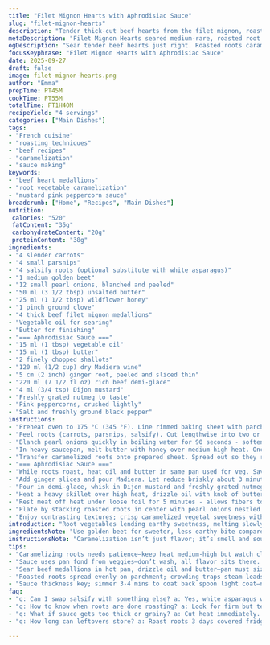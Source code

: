 ```yaml
---
title: "Filet Mignon Hearts with Aphrodisiac Sauce"
slug: "filet-mignon-hearts"
description: "Tender thick-cut beef hearts from the filet mignon, roasted root vegetables caramelized with butter and honey, served with a ginger-madère demi-glace sauce spiked with mustard and pink peppercorns. A dish that balances sweet earthy roots and rich umami beef, all layered with a sharp aromatic sauce. Techniques focus on caramelizing vegetables properly and timing the medallions for perfect sear and doneness, with practical tweaks for common kitchen dilemmas and alternative ingredients for flexibility."
metaDescription: "Filet Mignon Hearts seared medium-rare, roasted root vegetables caramelized with honey and butter, served with a zesty ginger-Madiera demi-glace spiked with mustard and pink peppercorns"
ogDescription: "Sear tender beef hearts just right. Roasted roots caramelize crisp with honey butter. Sauce thickens slowly, tangy ginger and Madiera hit strong. Layers build fast"
focusKeyphrase: "Filet Mignon Hearts with Aphrodisiac Sauce"
date: 2025-09-27
draft: false
image: filet-mignon-hearts.png
author: "Emma"
prepTime: PT45M
cookTime: PT55M
totalTime: PT1H40M
recipeYield: "4 servings"
categories: ["Main Dishes"]
tags:
- "French cuisine"
- "roasting techniques"
- "beef recipes"
- "caramelization"
- "sauce making"
keywords:
- "beef heart medallions"
- "root vegetable caramelization"
- "mustard pink peppercorn sauce"
breadcrumb: ["Home", "Recipes", "Main Dishes"]
nutrition: 
 calories: "520"
 fatContent: "35g"
 carbohydrateContent: "20g"
 proteinContent: "38g"
ingredients:
- "4 slender carrots"
- "4 small parsnips"
- "4 salsify roots (optional substitute with white asparagus)"
- "1 medium golden beet"
- "12 small pearl onions, blanched and peeled"
- "50 ml (3 1/2 tbsp) unsalted butter"
- "25 ml (1 1/2 tbsp) wildflower honey"
- "1 pinch ground clove"
- "4 thick beef filet mignon medallions"
- "Vegetable oil for searing"
- "Butter for finishing"
- "=== Aphrodisiac Sauce ==="
- "15 ml (1 tbsp) vegetable oil"
- "15 ml (1 tbsp) butter"
- "2 finely chopped shallots"
- "120 ml (1/2 cup) dry Madiera wine"
- "5 cm (2 inch) ginger root, peeled and sliced thin"
- "220 ml (7 1/2 fl oz) rich beef demi-glace"
- "4 ml (3/4 tsp) Dijon mustard"
- "Freshly grated nutmeg to taste"
- "Pink peppercorns, crushed lightly"
- "Salt and freshly ground black pepper"
instructions:
- "Preheat oven to 175 °C (345 °F). Line rimmed baking sheet with parchment paper - prevents sticking and helps cleanup. Set aside."
- "Peel roots (carrots, parsnips, salsify). Cut lengthwise into two or three long batons depending on thickness - even sizing ensures uniform caramelization. Peel beet and slice into small finger-sized sticks."
- "Blanch pearl onions quickly in boiling water for 90 seconds - softens skin, rinse immediately under cold water, peel skins off with gentle pressure. Keeps texture intact."
- "In heavy saucepan, melt butter with honey over medium-high heat. Once foaming, add root vegetables and sprinkle clove. Don’t stir too much; let the veggies brown and caramlize on contact - about 8 minutes. Look for deep gold edges and faint crackling sounds. Stir gently, keep watching carefully, else risk burning honey."
- "Transfer caramelized roots onto prepared sheet. Spread out so they roast evenly. Slide into oven; roast 18-22 minutes until just tender but firm to bite. Test with tip of knife; should enter without resistance but still snap softly. Avoid mushy."
- "=== Aphrodisiac Sauce ==="
- "While roots roast, heat oil and butter in same pan used for veg. Saves flavor. Lower heat to medium, sweat shallots till translucent but not browned - about 3 minutes. Smell sweet onion aroma releasing."
- "Add ginger slices and pour Madiera. Let reduce briskly about 3 minutes until almost syrupy, stirring occasionally to scrape fond from pan - this rattles in those deep flavors."
- "Pour in demi-glace, whisk in Dijon mustard and freshly grated nutmeg. Season with salt, crushed pink peppercorns, and pepper to taste. Simmer gently 3-4 minutes until sauce thickens slightly but still coats back of spoon. Strain through fine mesh to remove ginger and shallot bits for velvety silkiness. Keep warm."
- "Heat a heavy skillet over high heat, drizzle oil with knob of butter. When foaming, lay down filet mignon medallions, leaving space. Sizzle should be loud and steady - quick sear seals juices. Cook 3-4 minutes per side for medium-rare, adjusting depending on thickness and preferred doneness. Resist poking meat; let crust develop. Season with salt and pepper just before flipping to avoid drawing out moisture prematurely."
- "Rest meat off heat under loose foil for 5 minutes - allows fibers to relax, juices redistribute."
- "Plate by stacking roasted roots in center with pearl onions nestled. Place beef atop. Spoon generous warm aphrodisiac sauce over meat and around plate. Serve immediately."
- "Enjoy contrasting textures; crisp caramelized vegetal sweetness with tender beef and spicy tangy sauce punch."
introduction: "Root vegetables lending earthy sweetness, melting slowly under a honey butter glaze. Beef medallions from the filet, seared hard edges, juicy center. Layers bursting with flavors from the bark of ginger and the fragrance of Madiera. Tried caramelizing roots too long before - ended with bitter burnt edges; now watch, listen for that crisp crackle, that golden glow, cue to shift. Sauce brings zing, complexity; not just red wine glaze but warm ginger kick and peppercorn crunch beneath. Beef resting—no punctures or press—before sauce bath. The plate looks painted with textures and color. This rhythm, this balance - where rustic roots meet fine dining technique. A dance in the pan and oven, no fluff needed. Pure, primal flavors with a stay-on-the-mind aftertaste."
ingredientsNote: "Use golden beet for sweeter, less earthy bite compared to red—keeps color subtle, plate lighter. No salsify? Swap white asparagus or omit - a mild missing note but won’t ruin caramel balance. Pearl onions often sold frozen - partially thaw and pat dry before blanching. Butter quality matters; unsalted with high fat content produces best caramel. Honey can be substituted by maple syrup in pinch but expect subtler floral notes. Beef medallions thicker than 3 cm? Adjust sear times and rest time accordingly. Mustard adds brightness, skip if unavailable or replace with whole-grain for texture. Pink peppercorns are a wild floral note; crushed black pepper’s ok but loses that distinctive pop. Keep ginger thinly sliced to release aroma fast but not overpower sauce."
instructionsNote: "Caramelization isn’t just flavor; it’s smell and sound too. Butter and honey bubbling, vegetables crackling softly indicates sugars maillard reaction active. Stir too much, lose crust formation; burnt honey smells acrid—pull pan off heat if smell sharpens. Roasting duration best judged by feel—too soft means lost texture; less than 20 minutes and roots stay tough. Sauce benefits greatly from reusing pan from vegetables to capture all residual fond; saves washing, boosts flavor layers. Reduce Madiera briskly — skip too slow or too fast both dull or burn aroma. When searing beef, hot pan essential; cold pan leads to sweating not crusting. Touch test technique: gently poke - spongy means rare; firm means well done. Slicing medallions across grain is redundant here, but rest critical to avoid juice loss on plate. Always taste sauce season early; demi-glace and mustard vary in saltiness."
tips:
- "Caramelizing roots needs patience—keep heat medium-high but watch closely. Stirring too much destroys crust formation; listen for soft crackles, edges glowing gold. Pull off heat if honey burns smell sharp. Roots size evenness matters; slice carrots and parsnips same thickness or uneven cooking. Substitute salsify with white asparagus but expect milder sweetness, changes final caramel balance. Pearl onions blanched just right so skins slip off clean and texture stays firm. Butter unsalted, high fat content yields best caramel mouthfeel—avoid margarine or blends."
- "Sauce uses pan fond from veggies—don’t wash, all flavor sits there. Sweat shallots carefully—translucent, no browning or bitter notes. Ginger thinly sliced releases zing fast; thicker slices turn fibrous and overpower. Madiera reduces briskly—too slow dulls aroma, too fast risks burning. Whisk mustard in late to keep brightness, add pink peppercorn last for floral pop. Strain out solids for silkiness; texture matters here. Salt seasoning early to balance demi-glace saltiness; tastes vary bottle to bottle. Keep warm but don’t boil or sauce breaks down."
- "Sear beef medallions in hot pan, drizzle oil and butter—pan must sizzle loud on contact. No cold pan start or meat sweats and steams. Resist poking; crust development traps juices. Flip only once, season salt pepper just before flip to avoid moisture leak prematurely. Adjust timing by thickness; past 3 cm add 30 seconds each side. Rest under loose foil so fibers relax, juice redistributes—no pressing or juices spill on plate. Cut across grain unnecessary here, but rest essential. If using thinner medallions, shave cooking time carefully for tender feel."
- "Roasted roots spread evenly on parchment; crowding traps steam leads to soggly edges not crisp caramel. Roast 18-22 mins till firm but tender; test by knife tip resistance; should snap softly not mush. Honey-butter glaze caramels best under steady temp. If lacking salsify, omit or swap mild white asparagus—flavor shift but not fail. Use golden beet for less earth, sweeter note keeps plate vibrant not muddy. Salt roots lightly before roasting but don’t overdo—balances flavors but can draw moisture out. Pearl onions add sweet bursts, blanched frozen onions okay but dry well first."
- "Sauce thickness key; simmer 3-4 mins to coat back spoon light coat—not too thick or breaks. Pink peppercorn crushed lightly releases floral aroma—black pepper okay but loses that pop. Nutmeg grated fresh adds warmth, not spice heat. Use demi-glace from quality source or homemade; shortcut with reduced beef stock but lose some body. Keep ginger slices thin for fast aroma infusion. Sauce timing matters; prep while roots roast so sauce ready by sear end. Saves cleanup, layers flavor, enhances cohesion on plate—no leftover acidic or bitter notes."
faq:
- "q: Can I swap salsify with something else? a: Yes, white asparagus works best mild substitute, less sweetness. Might shift caramel profile but no disaster. Omitting salsify also okay; roots still balance. Adjust roast timing slightly—white asparagus cooks faster."
- "q: How to know when roots are done roasting? a: Look for firm but tender texture. Knife should enter with little resistance, snap softly. No mush. Golden edges show caramel start. Smell sweet waxy aroma. If edges darken too fast risk bitterness. Test frequently near end."
- "q: What if sauce gets too thick or grainy? a: Cut heat immediately. Stir gently. Add splash water or broth to loosen. Strain well to remove fibers. Avoid boiling once mustard added—can break sauce. Use quality demi-glace or lower heat simmer longer for smoothness."
- "q: How long can leftovers store? a: Roast roots 3 days covered fridge, reheat oven keeps texture. Beef medallions best same day, can store 1-2 days but risk dryness. Sauce stores well 2-3 days in sealed container fridge; reheat gently. Freeze sauce if needed but lose some freshness."

---
```

